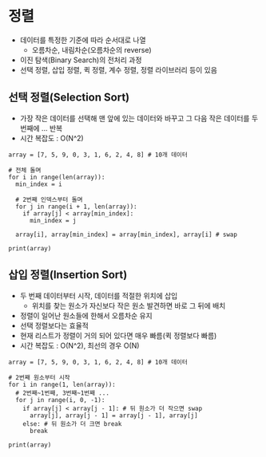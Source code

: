 # 정렬

- 데이터를 특정한 기준에 따라 순서대로 나열
  - 오름차순, 내림차순(오름차순의 reverse)
- 이진 탐색(Binary Search)의 전처리 과정
- 선택 정렬, 삽입 정렬, 퀵 정렬, 계수 정렬, 정렬 라이브러리 등이 있음

## 선택 정렬(Selection Sort)

- 가장 작은 데이터를 선택해 맨 앞에 있는 데이터와 바꾸고 그 다음 작은 데이터를 두 번째에 ... 반복
- 시간 복잡도 : O(N^2)

```
array = [7, 5, 9, 0, 3, 1, 6, 2, 4, 8] # 10개 데이터

# 전체 돌며
for i in range(len(array)):
  min_index = i

  # 2번째 인덱스부터 돌며
  for j in range(i + 1, len(array)):
    if array[j] < array[min_index]:
      min_index = j

  array[i], array[min_index] = array[min_index], array[i] # swap

print(array)
```

## 삽입 정렬(Insertion Sort)

- 두 번째 데이터부터 시작, 데이터를 적절한 위치에 삽입
  - 위치를 찾는 원소가 자신보다 작은 원소 발견하면 바로 그 뒤에 배치
- 정렬이 일어난 원소들에 한해서 오름차순 유지
- 선택 정렬보다는 효율적
- 현재 리스트가 정렬이 거의 되어 있다면 매우 빠름(퀵 정렬보다 빠름)
- 시간 복잡도 : O(N^2), 최선의 경우 O(N)

```
array = [7, 5, 9, 0, 3, 1, 6, 2, 4, 8] # 10개 데이터

# 2번째 원소부터 시작
for i in range(1, len(array)):
  # 2번째~1번째, 3번째~1번째 ...
  for j in range(i, 0, -1):
    if array[j] < array[j - 1]: # 뒤 원소가 더 작으면 swap
      array[j], array[j - 1] = array[j - 1], array[j]
    else: # 뒤 원소가 더 크면 break
      break

print(array)
```
